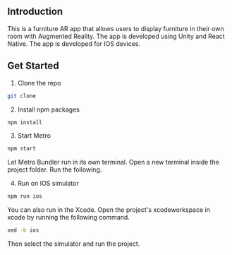 ## Introduction

This is a furniture AR app that allows users to display furniture in their own room with Augmented Reality. The app is developed using Unity and React Native. The app is developed for IOS devices.

## Get Started

1. Clone the repo

```sh
git clone
```

2. Install npm packages

```sh
npm install
```

3. Start Metro

```sh
npm start
```

Let Metro Bundler run in its own terminal. Open a new terminal inside the project folder. Run the following.

4. Run on IOS simulator

```sh
npm run ios
```

You can also run in the Xcode. Open the project's xcodeworkspace in xcode by running the following command.

```sh
xed -b ios
```

Then select the simulator and run the project.

